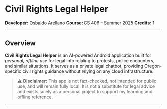 # Civil Rights Legal Helper

**Developer:** Osbaldo Arellano
**Course:** CS 406 – Summer 2025
**Credits:** 1

---

## Overview

**Civil Rights Legal Helper** is an AI-powered Android application built for *personal, offline use* for legal info relating to protests, police encounters, and similar situations. It serves as a private legal chatbot, providing Oregon-specific civil rights guidance without relying on any cloud infrastructure.

> ⚠️ **Disclaimer:**
> This app is not fact-checked, not intended for public use, and will remain fully local. It is not a substitute for legal advice and exists solely as a personal project to support my learning and offline reference.

---
